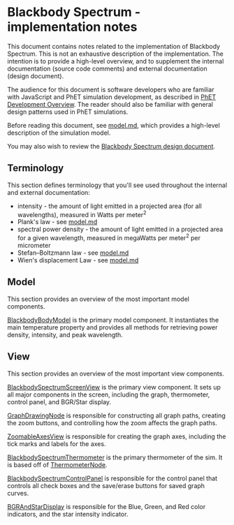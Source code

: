 # Blackbody Spectrum - implementation notes

This document contains notes related to the implementation of Blackbody Spectrum. This is not an exhaustive description
of the implementation.  The intention is to provide a high-level overview, and to supplement the internal documentation
(source code comments) and external documentation (design document).

The audience for this document is software developers who are familiar with JavaScript and PhET simulation development,
as described in [PhET Development Overview](https://github.com/phetsims/phet-info/blob/master/doc/phet-development-overview.md).  The reader should also be
familiar with general design patterns used in PhET simulations.

Before reading this document, see [model.md](https://github.com/phetsims/blackbody-spectrum/tree/master/doc/model.md),
which provides a high-level description of the simulation model.

You may also wish to review the [Blackbody Spectrum design document](https://docs.google.com/document/d/12s243GhPT8Z17XoYPJmXVNNEWDIhRQkqhsAP8Oi7Twk/edit).

## Terminology

This section defines terminology that you'll see used throughout the internal and external documentation:

* intensity - the amount of light emitted in a projected area (for all wavelengths), measured in Watts per meter<sup>2</sup>
* Plank's law - see [model.md](https://github.com/phetsims/blackbody-spectrum/tree/master/doc/model.md)
* spectral power density - the amount of light emitted in a projected area for a given wavelength, measured in megaWatts per meter<sup>2</sup> per micrometer
* Stefan–Boltzmann law - see [model.md](https://github.com/phetsims/blackbody-spectrum/tree/master/doc/model.md)
* Wien's displacement Law - see [model.md](https://github.com/phetsims/blackbody-spectrum/tree/master/doc/model.md)

## Model

This section provides an overview of the most important model components.

[BlackbodyBodyModel](https://github.com/phetsims/blackbody-spectrum/blob/master/js/blackbody-spectrum/model/BlackbodyBodyModel.js) is the primary model component. It instantiates the main temperature property and provides all methods for retrieving power density, intensity, and peak wavelength.

## View

This section provides an overview of the most important view components.

[BlackbodySpectrumScreenView](https://github.com/phetsims/blackbody-spectrum/blob/master/js/blackbody-spectrum/view/BlackbodySpectrumScreenView.js) is the primary view component. It sets up all major components in the screen, including the graph, thermometer, control panel, and BGR/Star display.

[GraphDrawingNode](https://github.com/phetsims/blackbody-spectrum/blob/master/js/blackbody-spectrum/view/GraphDrawingNode.js) is responsible for constructing all graph paths, creating the zoom buttons, and controlling how the zoom affects the graph paths.

[ZoomableAxesView](https://github.com/phetsims/blackbody-spectrum/blob/master/js/blackbody-spectrum/view/ZoomableAxesView.js) is responsible for creating the graph axes, including the tick marks and labels for the axes.

[BlackbodySpectrumThermometer](https://github.com/phetsims/blackbody-spectrum/blob/master/js/blackbody-spectrum/view/BlackbodySpectrumThermometer.js) is the primary thermometer of the sim. It is based off of [ThermometerNode](https://github.com/phetsims/scenery-phet/blob/master/js/ThermometerNode.js).

[BlackbodySpectrumControlPanel](https://github.com/phetsims/blackbody-spectrum/blob/master/js/blackbody-spectrum/view/BlackbodySpectrumControlPanel.js) is responsible for the control panel that controls all check boxes and the save/erase buttons for saved graph curves.

[BGRAndStarDisplay](https://github.com/phetsims/blackbody-spectrum/blob/master/js/blackbody-spectrum/view/BGRAndStarDisplay.js) is responsible for the Blue, Green, and Red color indicators, and the star intensity indicator.
